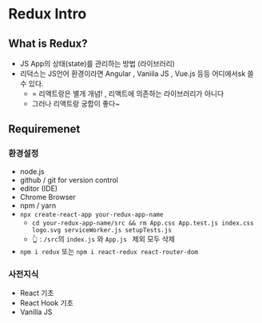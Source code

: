 #  Redux Intro

##  What is Redux? 

- JS App의 상태(state)를 관리하는 방법 (라이브러리)
- 리덕스는 JS언어 환경이라면 Angular , Vaniila JS , Vue.js 등등 어디에서sk 쓸 수 있다. 
  - = 리액트랑은 별개 개념! , 리액트에 의존하는 라이브러리가 아니다 
  - 그러나 리액트랑 궁합이 좋다~

##  Requiremenet 

###  환경설정

- node.js 
- github / git for version control
- editor (IDE)
- Chrome Browser
- npm / yarn 
- `npx create-react-app your-redux-app-name` 
  - `cd your-redux-app-name/src && rm App.css App.test.js index.css logo.svg serviceWorker.js setupTests.js`
  - 👆 :  `/src`의 `index.js` 와 `App.js ` 제외 모두 삭제  
- `npm i redux` 또는 `npm i react-redux react-router-dom` 

###  사전지식 

- React 기초 
- React Hook 기초 
- Vanilla JS

